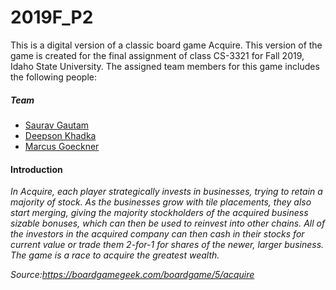 # 2019F_P2
This is a digital version of a classic board game Acquire. This version of the game is created for the final assignment of class CS-3321 for Fall 2019, Idaho State University. The assigned team members for this game includes the following people:

##### Team
- [Saurav Gautam](https://github.com/gautsaur)
- [Deepson Khadka](https://github.com/Dypson)
- [Marcus Goeckner](https://github.com/Marcus-Goeckner)

#### Introduction
*In Acquire, each player strategically invests in businesses, trying to retain a majority of stock. As the businesses grow with tile placements, they also start merging, giving the majority stockholders of the acquired business sizable bonuses, which can then be used to reinvest into other chains. All of the investors in the acquired company can then cash in their stocks for current value or trade them 2-for-1 for shares of the newer, larger business. The game is a race to acquire the greatest wealth.*

*Source:https://boardgamegeek.com/boardgame/5/acquire*

